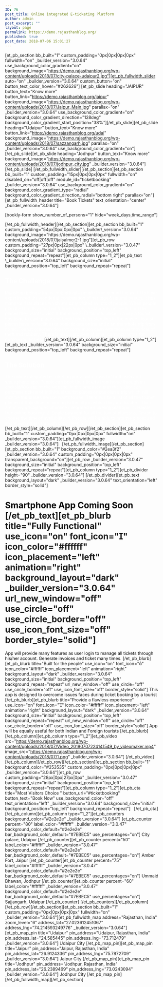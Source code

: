 ```yaml
---
ID: 76
post_title: Online integrated E-ticketing Platform
author: admin
post_excerpt: ""
layout: page
permalink: https://demo.rajasthanblog.org/
published: true
post_date: 2018-07-06 15:01:27
---
```

[et_pb_section bb_built="1" custom_padding="0px|0px|0px|0px" fullwidth="on" \_builder\_version="3.0.64" use_background_color_gradient="on" background_image="https://demo.rajasthanblog.org/wp-content/uploads/2018/07/city-palace-udaipur2.jpg"][et_pb_fullwidth_slider auto="on" \_builder\_version="3.0.64" custom_button="on" button_text_color_hover="#262626"] [et_pb_slide heading="JAIPUR" button_text="Know more" button_link="https://demo.rajasthanblog.org/jaipur" background_image="https://demo.rajasthanblog.org/wp-content/uploads/2018/07/Jaipur_Main.jpg" parallax="on" \_builder\_version="3.0.64" use_background_color_gradient="on" background_color_gradient_direction="128deg" background_color_gradient_start_position="38%"][/et_pb_slide][et_pb_slide heading="Udaipur" button_text="Know more" button_link="https://demo.rajasthanblog.org/udai" background_image="https://demo.rajasthanblog.org/wp-content/uploads/2018/07/sazzangarh.jpg" parallax="on" \_builder\_version="3.0.64" use_background_color_gradient="on"][/et_pb_slide][et_pb_slide heading="Jodhpur" button_text="Know more" background_image="https://demo.rajasthanblog.org/wp-content/uploads/2018/07/jodhpur_city.jpg" \_builder\_version="3.0.64"][/et_pb_slide] [/et_pb_fullwidth_slider][/et_pb_section][et_pb_section bb_built="1" custom_padding="15px|0px|0px|0px" fullwidth="on" disabled_on="off|off|off" module_id="ticketbooking" \_builder\_version="3.0.64" use_background_color_gradient="on" background_color_gradient_type="radial" background_color_gradient_direction_radial="bottom right" parallax="on"][et_pb_fullwidth_header title="Book Tickets" text_orientation="center" \_builder\_version="3.0.64"] <p style="text-align: left;">
  [bookly-form show_number_of_persons="1" hide="week_days,time_range"]
</p> [/et_pb_fullwidth_header][/et_pb_section][et_pb_section bb_built="1" custom_padding="54px|0px|0px|0px" \_builder\_version="3.0.64" background_image="https://demo.rajasthanblog.org/wp-content/uploads/2018/07/jaisalmer2-1.jpg"][et_pb_row custom_padding="27px|0px|22px|0px" \_builder\_version="3.0.47" background_size="initial" background_position="top_left" background_repeat="repeat"][et_pb_column type="1_2"][et_pb_text \_builder\_version="3.0.64" background_size="initial" background_position="top_left" background_repeat="repeat"] 

## <span style="color: #ffffff;">The Challenge</span>

<span style="color: #ffffff;">Rajasthan being a tourist hub attracts people from around the world to have experienced the wonderful combination of heritage & natural beauty.</span> <span style="color: #ffffff;">It has many tourists places which are daily visited by lots of people.</span> <span style="color: #ffffff;">When people plan the trip they can find & book hotels, restaurants online but not the places they want to visit. If there are 5-10 tourists place in a city a tourist has to go to each place and book tickets by standing in the queue.</span> <span style="color: #ffffff;">Tourist places have no facilities to book tickets online and plan the whole trip from home.</span> <span style="color: #ffffff;">Tourist generally doesn't carry much cash with them as they fear of theft and robbery. There is also a problem of small currency notes for purchasing tickets.</span> [/et_pb_text][/et_pb_column][et_pb_column type="1_2"][et_pb_text \_builder\_version="3.0.64" background_size="initial" background_position="top_left" background_repeat="repeat"] 
## <span style="color: #ffffff;">The Solution</span>

<span style="color: #ffffff;">The online integrated e-ticketing portal will consist of both web and smartphone app.</span> <span style="color: #ffffff;">People can book their tickets from home through an android/iOS app or the website.</span> <span style="color: #ffffff;">In the proposed plan the visitor can purchase tickets of individual tourist places or can plan a trip which will include the places he/she wants to see.</span> <span style="color: #ffffff;">There will be a list of all the tourist places of Rajasthan according to the city in which they are located.</span> <span style="color: #ffffff;">There are many advantages of online integrated e-ticketing platform :</span> <span style="color: #ffffff;">1. Hassle free online booking:</span> <span style="color: #ffffff;">2. Single payment for all the tourist places:</span> <span style="color: #ffffff;">3. Option to choose the time of availability:</span> <span style="color: #ffffff;">4. People will be able to rate the places and share with others through social media</span> <span style="color: #ffffff;">5. Integration with Google map </span> [/et_pb_text][/et_pb_column][/et_pb_row][/et_pb_section][et_pb_section bb_built="1" custom_padding="0px|0px|0px|0px" fullwidth="on" \_builder\_version="3.0.64"][et_pb_fullwidth_image \_builder\_version="3.0.64"]   [/et_pb_fullwidth_image][/et_pb_section][et_pb_section bb_built="1" background_color="#2ea3f2" \_builder\_version="3.0.64" custom_padding="0px|0px|0px|0px" transparent_background="on"][et_pb_row \_builder\_version="3.0.47" background_size="initial" background_position="top_left" background_repeat="repeat"][et_pb_column type="1_2"][et_pb_divider height="90" \_builder\_version="3.0.64"] [/et_pb_divider][et_pb_text background_layout="dark" \_builder\_version="3.0.64" text_orientation="left" border_style="solid"] 
# <span style="color: #000000;">Smartphone App Coming Soon</span> [/et_pb_text][et_pb_blurb title="Fully Functional" use_icon="on" font_icon="" icon_color="#ffffff" icon_placement="left" animation="right" background_layout="dark" \_builder\_version="3.0.64" url_new_window="off" use_circle="off" use_circle_border="off" use_icon_font_size="off" border_style="solid"] 

<span style="color: #000000;">App will provide many features as user login to manage all tickets through his/her account. Generate invoices and ticket many times.</span> [/et_pb_blurb][et_pb_blurb title="Built for the people" use_icon="on" font_icon="" icon_color="#ffffff" icon_placement="left" animation="right" background_layout="dark" \_builder\_version="3.0.64" background_size="initial" background_position="top_left" background_repeat="repeat" url_new_window="off" use_circle="off" use_circle_border="off" use_icon_font_size="off" border_style="solid"] This app is designed to overcome issues faces during ticket booking by a tourist [/et_pb_blurb][et_pb_blurb title="Provide a flawless experience" use_icon="on" font_icon="" icon_color="#ffffff" icon_placement="left" animation="right" background_layout="dark" \_builder\_version="3.0.64" background_size="initial" background_position="top_left" background_repeat="repeat" url_new_window="off" use_circle="off" use_circle_border="off" use_icon_font_size="off" border_style="solid"] App will be equally useful for both Indian and Foreign tourists [/et_pb_blurb][/et_pb_column][et_pb_column type="1_2"][et_pb_video src="https://demo.rajasthanblog.org/wp-content/uploads/2018/07/Video_20180707224141549_by_videomaker.mp4" image_src="https://demo.rajasthanblog.org/wp-content/uploads/2018/07/1.png" \_builder\_version="3.0.64"] [/et_pb_video][/et_pb_column][/et_pb_row][/et_pb_section][et_pb_section bb_built="1" background_color="#353535" custom_padding="0px|0px|0px|0px" \_builder\_version="3.0.64"][et_pb_row custom_padding="28px|0px|27px|0px" \_builder\_version="3.0.47" background_size="initial" background_position="top_left" background_repeat="repeat"][et_pb_column type="1_2"][et_pb_cta title="Most Visitors Choice " button_url="#ticketbooking" button_text="Book Now" use_background_color="off" text_orientation="left" \_builder\_version="3.0.64" background_size="initial" background_position="top_left" background_repeat="repeat"]   [/et_pb_cta][/et_pb_column][et_pb_column type="1_2"][et_pb_counters background_color="#2e2e2e" \_builder\_version="3.0.64"] [et_pb_counter percent="80" label_color="#ffffff" \_builder\_version="3.0.47" background_color_default="#2e2e2e" bar_background_color_default="#7EBEC5" use_percentages="on"] City palace, Udaipur [/et_pb_counter][et_pb_counter percent="50" label_color="#ffffff" \_builder\_version="3.0.47" background_color_default="#2e2e2e" bar_background_color_default="#7EBEC5" use_percentages="on"] Amber Fort, Jaipur [/et_pb_counter][et_pb_counter percent="75" label_color="#ffffff" \_builder\_version="3.0.47" background_color_default="#2e2e2e" bar_background_color_default="#7EBEC5" use_percentages="on"] Ummaid Bhawan, Jodhpur [/et_pb_counter][et_pb_counter percent="60" label_color="#ffffff" \_builder\_version="3.0.47" background_color_default="#2e2e2e" bar_background_color_default="#7EBEC5" use_percentages="on"] Sajjangarh, Udaipur [/et_pb_counter] [/et_pb_counters][/et_pb_column][/et_pb_row][/et_pb_section][et_pb_section bb_built="1" custom_padding="0px|0px|0px|0px" fullwidth="on" \_builder\_version="3.0.64"][et_pb_fullwidth_map address="Rajasthan, India" zoom_level="6" address_lat="27.023612451067" address_lng="74.214593249776" \_builder\_version="3.0.64"] [et_pb_map_pin title="Udaipur" pin_address="Udaipur, Rajasthan, India" pin_address_lat="24.585445" pin_address_lng="73.712479" \_builder\_version="3.0.64"] Udaipur City [/et_pb_map_pin][et_pb_map_pin title="Jaipur" pin_address="Jaipur, Rajasthan, India" pin_address_lat="26.9124336" pin_address_lng="75.7872709" \_builder\_version="3.0.64"] Jaipur City [/et_pb_map_pin][et_pb_map_pin title="Jodhpur" pin_address="Jodhpur, Rajasthan, India" pin_address_lat="26.2389469" pin_address_lng="73.0243094" \_builder\_version="3.0.64"] Jodhpur City [/et_pb_map_pin] [/et_pb_fullwidth_map][/et_pb_section]